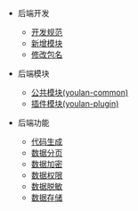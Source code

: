 * 后端开发
    * [开发规范](/docs/java-handbook/develop-specification.md "后端开发规范")
    * [新增模块](/docs/java-handbook/add-module.md "新增模块")
    * [修改包名](/docs/java-handbook/modify-package.md "修改包名")

* 后端模块
    * [公共模块(youlan-common)](/docs/java-handbook/common-modules.md "公共模块(youlan-common)")
    * [插件模块(youlan-plugin)](/docs/java-handbook/plugin-modules.md "插件模块(youlan-plugin)")

* 后端功能
    * [代码生成](/docs/java-handbook/function-generator.md "代码生成")
    * [数据分页](/docs/java-handbook/function-pagination.md "数据分页")
    * [数据加密](/docs/java-handbook/function-crypto.md "数据加密")
    * [数据权限](/docs/java-handbook/data-permission.md "数据权限")
    * [数据脱敏](/docs/java-handbook/function-sensitive.md "数据脱敏")
    * [数据存储](/docs/java-handbook/function-storage.md "数据存储")

